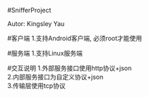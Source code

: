 #SnifferProject

Autor:  Kingsley Yau

#客户端
1.支持Android客户端, 必须root才能使用</br>

#服务端
1.支持Linux服务端</br>

#交互说明
1.外部服务接口使用http协议+json</br>
2.内部服务接口为自定义协议+json</br>
3.传输层使用tcp协议</br>
